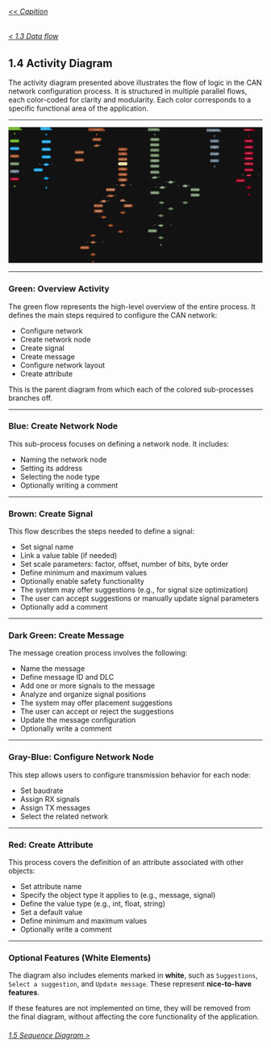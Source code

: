 ###### [<< Capition](/Documentation/Capition.md)
###### [< 1.3 Data flow](/Documentation/Chapter%201%20-%20Design%20and%20Architecture/1.3%20Dataflow.md)

## 1.4 Activity Diagram

The activity diagram presented above illustrates the flow of logic in the CAN network configuration process. It is structured in multiple parallel flows, each color-coded for clarity and modularity. Each color corresponds to a specific functional area of the application.

---

![Activity Diagram](/Images/Activity%20diagram.png)

---

### Green: Overview Activity

The green flow represents the high-level overview of the entire process. It defines the main steps required to configure the CAN network:

- Configure network
- Create network node
- Create signal
- Create message
- Configure network layout
- Create attribute

This is the parent diagram from which each of the colored sub-processes branches off.

---

### Blue: Create Network Node

This sub-process focuses on defining a network node. It includes:

- Naming the network node
- Setting its address
- Selecting the node type
- Optionally writing a comment

---

### Brown: Create Signal

This flow describes the steps needed to define a signal:

- Set signal name
- Link a value table (if needed)
- Set scale parameters: factor, offset, number of bits, byte order
- Define minimum and maximum values
- Optionally enable safety functionality
- The system may offer suggestions (e.g., for signal size optimization)
- The user can accept suggestions or manually update signal parameters
- Optionally add a comment

---

### Dark Green: Create Message

The message creation process involves the following:

- Name the message
- Define message ID and DLC
- Add one or more signals to the message
- Analyze and organize signal positions
- The system may offer placement suggestions
- The user can accept or reject the suggestions
- Update the message configuration
- Optionally write a comment

---

### Gray-Blue: Configure Network Node

This step allows users to configure transmission behavior for each node:

- Set baudrate
- Assign RX signals
- Assign TX messages
- Select the related network

---

### Red: Create Attribute

This process covers the definition of an attribute associated with other objects:

- Set attribute name
- Specify the object type it applies to (e.g., message, signal)
- Define the value type (e.g., int, float, string)
- Set a default value
- Define minimum and maximum values
- Optionally write a comment

---

### Optional Features (White Elements)

The diagram also includes elements marked in **white**, such as `Suggestions`, `Select a suggestion`, and `Update message`. These represent **nice-to-have features**.

If these features are not implemented on time, they will be removed from the final diagram, without affecting the core functionality of the application.

###### [1.5 Sequence Diagram >](/Documentation/Chapter%201%20-%20Design%20and%20Architecture/1.5%20Sequence%20Diagram.md)